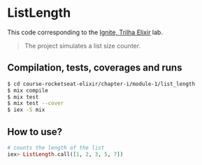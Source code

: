 # ListLength

This code corresponding to the [Ignite, Trilha Elixir](https://app.rocketseat.com.br/ignite/elixir/) lab.

> The project simulates a list size counter.

## Compilation, tests, coverages and runs

```bash
$ cd course-rocketseat-elixir/chapter-i/module-1/list_length
$ mix compile
$ mix test
$ mix test --cover
$ iex -S mix
```

## How to use?

```elixir
# counts the length of the list
iex> ListLength.call([1, 2, 3, 5, 7])
